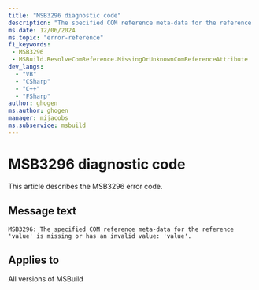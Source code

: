 ```yaml
---
title: "MSB3296 diagnostic code"
description: "The specified COM reference meta-data for the reference 'value' is missing or has an invalid value: 'value'."
ms.date: 12/06/2024
ms.topic: "error-reference"
f1_keywords:
 - MSB3296
 - MSBuild.ResolveComReference.MissingOrUnknownComReferenceAttribute
dev_langs:
  - "VB"
  - "CSharp"
  - "C++"
  - "FSharp"
author: ghogen
ms.author: ghogen
manager: mijacobs
ms.subservice: msbuild
---
```


# MSB3296 diagnostic code

<!-- :::ErrorDefinitionDescription::: -->
<!-- :::editable-content name="introDescription"::: -->
This article describes the MSB3296 error code.
<!-- :::editable-content-end::: -->

## Message text

```output
MSB3296: The specified COM reference meta-data for the reference 'value' is missing or has an invalid value: 'value'.
```

<!-- :::editable-content name="postOutputDescription"::: -->
<!--
{StrBegin="MSB3296: "}
-->
<!-- :::editable-content-end::: -->
<!-- :::ErrorDefinitionDescription-end::: -->

## Applies to

All versions of MSBuild
